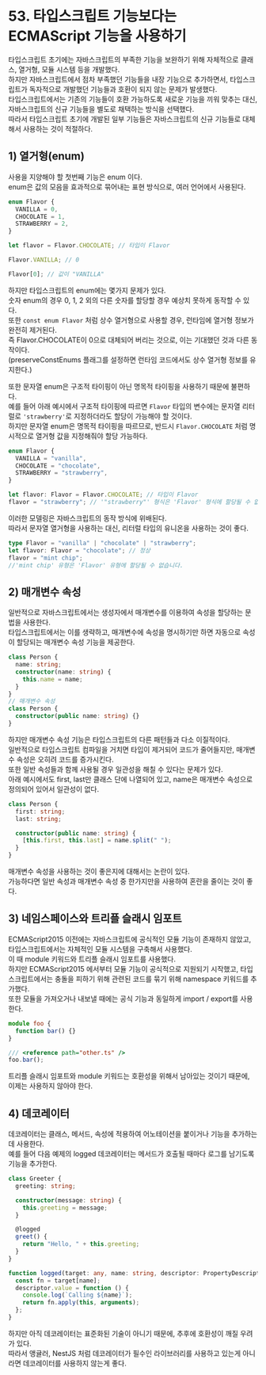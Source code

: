 # 53. 타입스크립트 기능보다는 ECMAScript 기능을 사용하기

타입스크립트 초기에는 자바스크립트의 부족한 기능을 보완하기 위해 자체적으로 클래스, 열거형, 모듈 시스템 등을 개발했다.  
하지만 자바스크립트에서 점차 부족했던 기능들을 내장 기능으로 추가하면서, 타입스크립트가 독자적으로 개발했던 기능들과 호환이 되지 않는 문제가 발생했다.  
타입스크립트에서는 기존의 기능들이 호환 가능하도록 새로운 기능을 끼워 맞추는 대신, 자바스크립트의 신규 기능들을 별도로 채택하는 방식을 선택했다.  
따라서 타입스크립트 초기에 개발된 일부 기능들은 자바스크립트의 신규 기능들로 대체해서 사용하는 것이 적절하다.

## 1) 열거형(enum)

사용을 지양해야 할 첫번째 기능은 enum 이다.  
enum은 값의 모음을 효과적으로 묶어내는 표현 방식으로, 여러 언어에서 사용된다.

```ts
enum Flavor {
  VANILLA = 0,
  CHOCOLATE = 1,
  STRAWBERRY = 2,
}

let flavor = Flavor.CHOCOLATE; // 타입이 Flavor

Flavor.VANILLA; // 0

Flavor[0]; // 값이 "VANILLA"
```

하지만 타입스크립트의 enum에는 몇가지 문제가 있다.  
숫자 enum의 경우 0, 1, 2 외의 다른 숫자를 할당할 경우 예상치 못하게 동작할 수 있다.  
또한 `const enum Flavor` 처럼 상수 열거형으로 사용할 경우, 런타임에 열거형 정보가 완전히 제거된다.  
즉 Flavor.CHOCOLATE이 0으로 대체되어 버리는 것으로, 이는 기대했던 것과 다른 동작이다.  
(preserveConstEnums 플래그를 설정하면 런타임 코드에서도 상수 열거형 정보를 유지한다.)

또한 문자열 enum은 구조적 타이핑이 아닌 명목적 타이핑을 사용하기 때문에 불편하다.  
예를 들어 아래 예시에서 구조적 타이핑에 따르면 `Flavor` 타입의 변수에는 문자열 리터럴로 `'strawberry'`로 지정하더라도 할당이 가능해야 할 것이다.  
하지만 문자열 enum은 명목적 타이핑을 따르므로, 반드시 `Flavor.CHOCOLATE` 처럼 명시적으로 열거형 값을 지정해줘야 할당 가능하다.

```ts
enum Flavor {
  VANILLA = "vanilla",
  CHOCOLATE = "chocolate",
  STRAWBERRY = "strawberry",
}

let flavor: Flavor = Flavor.CHOCOLATE; // 타입이 Flavor
flavor = "strawberry"; // '"strawberry"' 형식은 'Flavor' 형식에 할당될 수 없습니다.
```

이러한 모델링은 자바스크립트의 동작 방식에 위배된다.  
따라서 문자열 열거형을 사용하는 대신, 리터럴 타입의 유니온을 사용하는 것이 좋다.

```ts
type Flavor = "vanilla" | "chocolate" | "strawberry";
let flavor: Flavor = "chocolate"; // 정상
flavor = "mint chip";
//'mint chip' 유형은 'Flavor' 유형에 할당될 수 없습니다.
```

## 2) 매개변수 속성

일반적으로 자바스크립트에서는 생성자에서 매개변수를 이용하여 속성을 할당하는 문법을 사용한다.  
타입스크립트에서는 이를 생략하고, 매개변수에 속성을 명시하기만 하면 자동으로 속성이 할당되는 매개변수 속성 기능을 제공한다.

```ts
class Person {
  name: string;
  constructor(name: string) {
    this.name = name;
  }
}
// 매개변수 속성
class Person {
  constructor(public name: string) {}
}
```

하지만 매개변수 속성 기능은 타입스크립트의 다른 패턴들과 다소 이질적이다.  
일반적으로 타입스크립트 컴파일을 거치면 타입이 제거되어 코드가 줄어들지만, 매개변수 속성은 오히려 코드를 증가시킨다.  
또한 일반 속성들과 함께 사용될 경우 일관성을 해칠 수 있다는 문제가 있다.  
아래 예시에서도 first, last만 클래스 단에 나열되어 있고, name은 매개변수 속성으로 정의되어 있어서 일관성이 없다.

```ts
class Person {
  first: string;
  last: string;

  constructor(public name: string) {
    [this.first, this.last] = name.split(" ");
  }
}
```

매개변수 속성을 사용하는 것이 좋은지에 대해서는 논란이 있다.  
가능하다면 일반 속성과 매개변수 속성 중 한가지만을 사용하여 혼란을 줄이는 것이 좋다.

## 3) 네임스페이스와 트리플 슬래시 임포트

ECMAScript2015 이전에는 자바스크립트에 공식적인 모듈 기능이 존재하지 않았고, 타입스크립트에서는 자체적인 모듈 시스템을 구축해서 사용했다.  
이 때 module 키워드와 트리플 슬래시 임포트를 사용했다.  
하지만 ECMAScript2015 에서부터 모듈 기능이 공식적으로 지원되기 시작했고, 타입스크립트에서는 충돌을 피하기 위해 관련된 코드를 묶기 위해 namespace 키워드를 추가했다.  
또한 모듈을 가져오거나 내보낼 때에는 공식 기능과 동일하게 import / export를 사용한다.

```ts
module foo {
  function bar() {}
}

/// <reference path="other.ts" />
foo.bar();
```

트리플 슬래시 임포트와 module 키워드는 호환성을 위해서 남아있는 것이기 때문에, 이제는 사용하지 않아야 한다.

## 4) 데코레이터

데코레이터는 클래스, 메서드, 속성에 적용하여 어노테이션을 붙이거나 기능을 추가하는데 사용한다.  
예를 들어 다음 예제의 logged 데코레이터는 메서드가 호출될 때마다 로그를 남기도록 기능을 추가한다.

```ts
class Greeter {
  greeting: string;

  constructor(message: string) {
    this.greeting = message;
  }

  @logged
  greet() {
    return "Hello, " + this.greeting;
  }
}

function logged(target: any, name: string, descriptor: PropertyDescriptor) {
  const fn = target[name];
  descriptor.value = function () {
    console.log(`Calling ${name}`);
    return fn.apply(this, arguments);
  };
}
```

하지만 아직 데코레이터는 표준화된 기술이 아니기 때문에, 추후에 호환성이 깨질 우려가 있다.  
따라서 앵귤러, NestJS 처럼 데코레이터가 필수인 라이브러리를 사용하고 있는게 아니라면 데코레이터를 사용하지 않는게 좋다.
